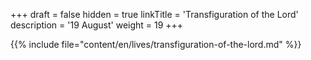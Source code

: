 +++
draft = false
hidden = true
linkTitle = 'Transfiguration of the Lord'
description = '19 August'
weight = 19
+++

{{% include file="content/en/lives/transfiguration-of-the-lord.md" %}}
